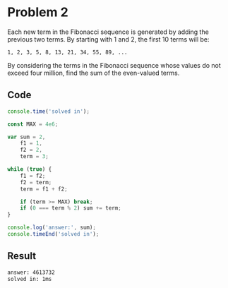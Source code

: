 # Problem 2

Each new term in the Fibonacci sequence is generated by adding the previous two terms. By starting with 1 and 2, the first 10 terms will be:

```
1, 2, 3, 5, 8, 13, 21, 34, 55, 89, ...
```

By considering the terms in the Fibonacci sequence whose values do not exceed four million, find the sum of the even-valued terms.

## Code

```javascript
console.time('solved in');

const MAX = 4e6;

var sum = 2,
	f1 = 1,
	f2 = 2,
	term = 3;

while (true) {
	f1 = f2;
	f2 = term;
	term = f1 + f2;

	if (term >= MAX) break;
	if (0 === term % 2) sum += term;
}

console.log('answer:', sum);
console.timeEnd('solved in');
```

## Result

```bash
answer: 4613732
solved in: 1ms
```